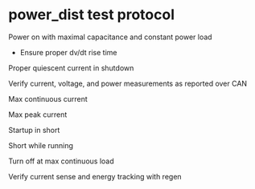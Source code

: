 # power_dist test protocol #

Power on with maximal capacitance and constant power load
 * Ensure proper dv/dt rise time

Proper quiescent current in shutdown

Verify current, voltage, and power measurements as reported over CAN

Max continuous current

Max peak current

Startup in short

Short while running

Turn off at max continuous load

Verify current sense and energy tracking with regen
